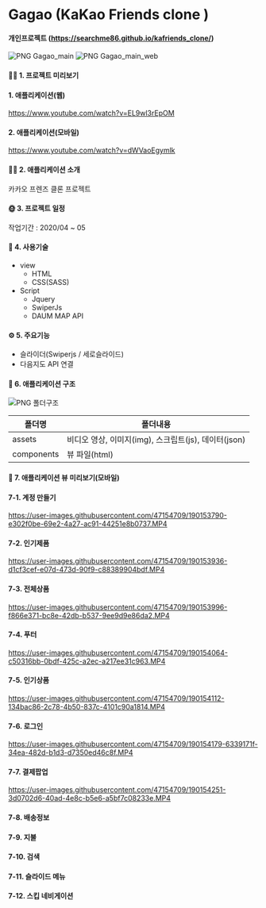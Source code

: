 # Gagao (KaKao Friends clone )

#### 개인프로젝트 (https://searchme86.github.io/kafriends_clone/)
![PNG  Gagao_main](https://user-images.githubusercontent.com/47154709/190147684-b7f73b04-35ae-4bc9-84ae-a008454951fd.png)
![PNG  Gagao_main_web](https://user-images.githubusercontent.com/47154709/190147714-876e0abf-71ef-46a8-b468-2bec18b88008.png)

#### 👋🏻 1. 프로젝트 미리보기
#### 1. 애플리케이션(웹)
https://www.youtube.com/watch?v=EL9wl3rEpOM

#### 2. 애플리케이션(모바일)
https://www.youtube.com/watch?v=dWVaoEgymlk

#### 💁🏻 2. 애플리케이션 소개
카카오 프렌즈 클론 프로젝트

#### 🌞 3. 프로젝트 일정
작업기간 : 2020/04 ~ 05

#### 🔨 4. 사용기술
+ view
  + HTML
  + CSS(SASS)
+ Script
  + Jquery
  + SwiperJs
  + DAUM MAP API

#### ⚙️ 5. 주요기능
+ 슬라이더(Swiperjs / 세로슬라이드)
+ 다음지도 API 연결

#### 🔦 6. 애플리케이션 구조
![PNG  폴더구조](https://user-images.githubusercontent.com/47154709/190152429-3991ad5a-7c02-44ea-a34d-ca0ca6810a7c.png)

폴더명 | 폴더내용
----| -----
assets | 비디오 영상, 이미지(img), 스크립트(js), 데이터(json)
components | 뷰 파일(html)

#### 🧸 7. 애플리케이션 뷰 미리보기(모바일)
#### 7-1. 계정 만들기
https://user-images.githubusercontent.com/47154709/190153790-e302f0be-69e2-4a27-ac91-44251e8b0737.MP4

#### 7-2. 인기제품
https://user-images.githubusercontent.com/47154709/190153936-d1cf3cef-e07d-473d-90f9-c88389904bdf.MP4

#### 7-3. 전체상품
https://user-images.githubusercontent.com/47154709/190153996-f866e371-bc8e-42db-b537-9ee9d9e86da2.MP4

#### 7-4. 푸터
https://user-images.githubusercontent.com/47154709/190154064-c50316bb-0bdf-425c-a2ec-a217ee31c963.MP4

#### 7-5. 인기상품
https://user-images.githubusercontent.com/47154709/190154112-134bac86-2c78-4b50-837c-4101c90a1814.MP4

#### 7-6. 로그인
https://user-images.githubusercontent.com/47154709/190154179-6339171f-34ea-482d-b1d3-d7350ed46c8f.MP4

#### 7-7. 결제팝업
https://user-images.githubusercontent.com/47154709/190154251-3d0702d6-40ad-4e8c-b5e6-a5bf7c08233e.MP4


#### 7-8. 배송정보


#### 7-9. 지불


#### 7-10. 검색


#### 7-11. 슬라이드 메뉴


#### 7-12. 스킵 네비게이션





